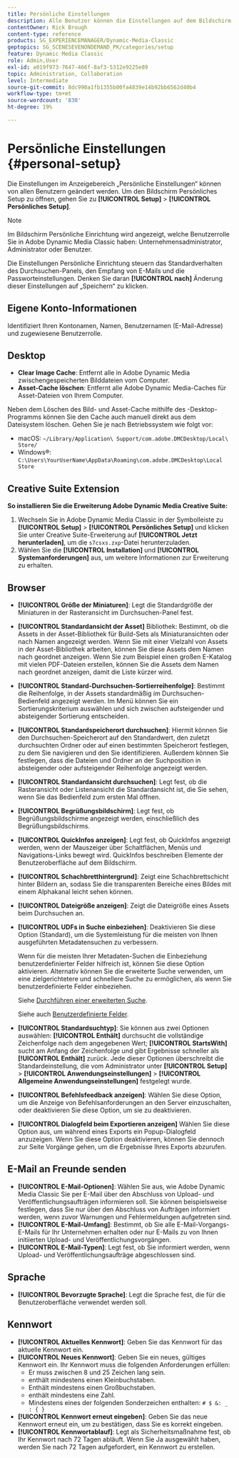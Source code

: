 ```yaml
---
title: Persönliche Einstellungen
description: Alle Benutzer können die Einstellungen auf dem Bildschirm „Personal Setup“ von Adobe Dynamic Media Classic ändern.
contentOwner: Rick Brough
content-type: reference
products: SG_EXPERIENCEMANAGER/Dynamic-Media-Classic
geptopics: SG_SCENESEVENONDEMAND_PK/categories/setup
feature: Dynamic Media Classic
role: Admin,User
exl-id: a019f973-7647-466f-8af3-5312e9225e89
topic: Administration, Collaboration
level: Intermediate
source-git-commit: 8dc990a1fb1355b00fa4839e14b92bb6562d40b4
workflow-type: tm+mt
source-wordcount: '830'
ht-degree: 19%

---
```


# Persönliche Einstellungen {#personal-setup}

Die Einstellungen im Anzeigebereich „Persönliche Einstellungen“ können von allen Benutzern geändert werden. Um den Bildschirm Persönliches Setup zu öffnen, gehen Sie zu **[!UICONTROL Setup]** > **[!UICONTROL Persönliches Setup]**.

>[!NOTE]
>
>Im Bildschirm Persönliche Einrichtung wird angezeigt, welche Benutzerrolle Sie in Adobe Dynamic Media Classic haben: Unternehmensadministrator, Administrator oder Benutzer.

Die Einstellungen Persönliche Einrichtung steuern das Standardverhalten des Durchsuchen-Panels, den Empfang von E-Mails und die Passworteinstellungen. Denken Sie daran **[!UICONTROL nach]** Änderung dieser Einstellungen auf „Speichern“ zu klicken.

## Eigene Konto-Informationen

Identifiziert Ihren Kontonamen, Namen, Benutzernamen (E-Mail-Adresse) und zugewiesene Benutzerrolle.

## Desktop

* **Clear Image Cache**: Entfernt alle in Adobe Dynamic Media zwischengespeicherten Bilddateien vom Computer.
* **Asset-Cache löschen**: Entfernt alle Adobe Dynamic Media-Caches für Asset-Dateien von Ihrem Computer.

Neben dem Löschen des Bild- und Asset-Cache mithilfe des -Desktop-Programms können Sie den Cache auch manuell direkt aus dem Dateisystem löschen. Gehen Sie je nach Betriebssystem wie folgt vor:

* macOS: `~/Library/Application\ Support/com.adobe.DMCDesktop/Local\ Store/`
* Windows®: `C:\Users\YourUserName\AppData\Roaming\com.adobe.DMCDesktop\Local Store`

## Creative Suite Extension

**So installieren Sie die Erweiterung Adobe Dynamic Media Creative Suite:**

1. Wechseln Sie in Adobe Dynamic Media Classic in der Symbolleiste zu **[!UICONTROL Setup]** > **[!UICONTROL Persönliches Setup]** und klicken Sie unter Creative Suite-Erweiterung auf **[!UICONTROL Jetzt herunterladen]**, um die `s7csxs.zxp`-Datei herunterzuladen.
1. Wählen Sie die **[!UICONTROL Installation]** und **[!UICONTROL Systemanforderungen]** aus, um weitere Informationen zur Erweiterung zu erhalten.

<!--    A readme file is included at the root of the unzipped file to provide you with additional information about the extension.

1. Depending on your installed operating system, do one of the following: -->

<!-- #### Windows

|If you are running|Do this|
|--- |--- |
|Adobe Illustrator 18 in Adobe Creative Cloud 2014|<ul><li>From the root of the unzipped folder, select CC-2014.</li><li>Depending on the bit version of Adobe Illustrator that you are using, select win32 or win64.</li><li>Select libraries > flame, and then copy `aflame.dll` to Adobe Illustrator's executable folder. For example, `C:\Program Files\Adobe\Adobe Illustrator CC 2014\Support Files\Contents\Windows`. </li></ul><br/>**Note**: This example path is for the 64-bit location; the 32-bit location may fall under Program Files (x86) instead. <br/><ul><li>Return to the same libraries folder, select flamingo, and then copy `aflamingo.dll` to the same Adobe Illustrator executable folder that you used in the previous step. </li><li>Return to the win32 or win64 folder that you selected in step 2, and then copy `AdobeS7FXGFileFormat.aip` to Adobe Illustrator's plug-ins folder. For example, `C:\Program Files\Adobe\Adobe Illustrator CC 2014\Plug-ins\Illustrator Formats`. </li></ul> <br/>**Note**: This example path is for the 64-bit location; the 32-bit location may fall under Program Files (x86) instead.|
|Adobe Illustrator 17 in Adobe Creative Cloud|<ul><li>From the root of the unzipped folder, select CC. </li><li>Depending on the bit version of Adobe Illustrator that you are using, select win32 or win64.</li><li> Copy `AdobeS7FXGFileFormat.aip` to Adobe Illustrator's plug-ins folder. For example, `C:\Program Files\Adobe\Adobe Illustrator CC (64 Bit)\Plug-ins\Illustrator Formats`.</li></ul><br/>**Note**: This example path is for the 64-bit location; the 32-bit location may fall under Program Files (x86) instead.|
|Adobe Illustrator 16 in Adobe Creative Suite 6|<ul><li>From the root of the unzipped folder, select 6.0. </li><li>Depending on the bit version of Adobe Illustrator that you are using, select win32 or win64. </li><li>Copy AdobeS7FXGFileFormat.aip to Adobe Illustrator's plug-ins folder. For example, `C:\Program Files\Adobe\Adobe Illustrator CS6 (64 Bit)\Plug-ins\Illustrator Formats`.</li></ul><br/>**Note**: This example path is for the 64-bit location; the 32-bit location may fall under Program Files (x86) instead.|

#### Mac

|If you are running|Do this|
|--- |--- |
|Adobe Illustrator 18 in Adobe Creative Cloud 2014|<ul><li>From the root of the unzipped folder, select CC-2014 > mac64.</li><li>Select libraries > flame, and then copy the `aflame.framework` folder to Adobe Illustrator package contents folder. For example, `/Applications/Adobe Illustrator CC 2014/ Illustrator.app/Contents/Frameworks/`. (To open Adobe Illustrator's package contents folder, right-select on the Adobe illustrator CC 2014 icon and select Show Package Contents from context menu).</li><li>Return to the same libraries folder, select `flamingo`, and then copy the `aflamingo.framework` folder to the same Adobe Illustrator package contents folder that you used in the previous step.</li><li>Return to the mac64 folder that you selected in step 1, and then copy the `AdobeS7FXGFileFormat.aip` folder to Adobe Illustrator's plug-in folder. For example, `/Applications/Adobe Illustrator CC 2014/Plug-ins/Illustrator Formats/`.</li></ul><br/>|
|Adobe Illustrator 17 in Adobe Creative Cloud|<ul><li>From the root of the unzipped folder, select CC > mac64</li><li>Copy the `AdobeS7FXGFileFormat.aip` folder to Adobe Illustrator's plug-in folder. For example, `/Applications/Adobe Illustrator CC/Plug-ins/Illustrator Formats/`.</li></ul><br/>|
|Adobe Illustrator 16 in Adobe Creative Suite 6|<ul><li>From the root of the unzipped folder, select 6.0 > mac64</li><li>Copy the `AdobeS7FXGFileFormat.aip` folder to Adobe Illustrator's plug-in folder. For example, `/Applications/Adobe Illustrator CS6/Plug-ins/Illustrator Formats/`.</li></ul>|

The plug-in is now available for you to use in Adobe Illustrator. -->

## Browser

* **[!UICONTROL Größe der Miniaturen]**: Legt die Standardgröße der Miniaturen in der Rasteransicht im Durchsuchen-Panel fest.
* **[!UICONTROL Standardansicht der Asset]** Bibliothek: Bestimmt, ob die Assets in der Asset-Bibliothek für Build-Sets als Miniaturansichten oder nach Namen angezeigt werden. Wenn Sie mit einer Vielzahl von Assets in der Asset-Bibliothek arbeiten, können Sie diese Assets dem Namen nach geordnet anzeigen. Wenn Sie zum Beispiel einen großen E-Katalog mit vielen PDF-Dateien erstellen, können Sie die Assets dem Namen nach geordnet anzeigen, damit die Liste kürzer wird.
* **[!UICONTROL Standard-Durchsuchen-Sortierreihenfolge]**: Bestimmt die Reihenfolge, in der Assets standardmäßig im Durchsuchen-Bedienfeld angezeigt werden. Im Menü können Sie ein Sortierungskriterium auswählen und sich zwischen aufsteigender und absteigender Sortierung entscheiden.
* **[!UICONTROL Standardspeicherort durchsuchen]**: Hiermit können Sie den Durchsuchen-Speicherort auf den Standardwert, den zuletzt durchsuchten Ordner oder auf einen bestimmten Speicherort festlegen, zu dem Sie navigieren und den Sie identifizieren. Außerdem können Sie festlegen, dass die Dateien und Ordner an der Suchposition in absteigender oder aufsteigender Reihenfolge angezeigt werden.
* **[!UICONTROL Standardansicht durchsuchen]**: Legt fest, ob die Rasteransicht oder Listenansicht die Standardansicht ist, die Sie sehen, wenn Sie das Bedienfeld zum ersten Mal öffnen.
* **[!UICONTROL Begrüßungsbildschirm]**: Legt fest, ob Begrüßungsbildschirme angezeigt werden, einschließlich des Begrüßungsbildschirms.
* **[!UICONTROL QuickInfos anzeigen]**: Legt fest, ob QuickInfos angezeigt werden, wenn der Mauszeiger über Schaltflächen, Menüs und Navigations-Links bewegt wird. QuickInfos beschreiben Elemente der Benutzeroberfläche auf dem Bildschirm.
* **[!UICONTROL Schachbretthintergrund]**: Zeigt eine Schachbrettschicht hinter Bildern an, sodass Sie die transparenten Bereiche eines Bildes mit einem Alphakanal leicht sehen können.
* **[!UICONTROL Dateigröße anzeigen]**: Zeigt die Dateigröße eines Assets beim Durchsuchen an.
* **[!UICONTROL UDFs in Suche einbeziehen]**: Deaktivieren Sie diese Option (Standard), um die Systemleistung für die meisten von Ihnen ausgeführten Metadatensuchen zu verbessern.

  Wenn für die meisten Ihrer Metadaten-Suchen die Einbeziehung benutzerdefinierter Felder hilfreich ist, können Sie diese Option aktivieren. Alternativ können Sie die erweiterte Suche verwenden, um eine zielgerichtetere und schnellere Suche zu ermöglichen, als wenn Sie benutzerdefinierte Felder einbeziehen.

  Siehe [Durchführen einer erweiterten Suche](searching-assets.md#conducting_an_advanced_search).

  Siehe auch [Benutzerdefinierte Felder](application-setup.md#user_defined_fields).

* **[!UICONTROL Standardsuchtyp]**: Sie können aus zwei Optionen auswählen: **[!UICONTROL Enthält]** durchsucht die vollständige Zeichenfolge nach dem angegebenen Wert; **[!UICONTROL StartsWith]** sucht am Anfang der Zeichenfolge und gibt Ergebnisse schneller als **[!UICONTROL Enthält]** zurück. Jede dieser Optionen überschreibt die Standardeinstellung, die vom Administrator unter **[!UICONTROL Setup]** > **[!UICONTROL Anwendungseinstellungen]** > **[!UICONTROL Allgemeine Anwendungseinstellungen]** festgelegt wurde.
* **[!UICONTROL Befehlsfeedback anzeigen]**: Wählen Sie diese Option, um die Anzeige von Befehlsanforderungen an den Server einzuschalten, oder deaktivieren Sie diese Option, um sie zu deaktivieren.
* **[!UICONTROL Dialogfeld beim Exportieren anzeigen]** Wählen Sie diese Option aus, um während eines Exports ein Popup-Dialogfeld anzuzeigen. Wenn Sie diese Option deaktivieren, können Sie dennoch zur Seite Vorgänge gehen, um die Ergebnisse Ihres Exports abzurufen.

## E-Mail an Freunde senden

* **[!UICONTROL E-Mail-Optionen]**: Wählen Sie aus, wie Adobe Dynamic Media Classic Sie per E-Mail über den Abschluss von Upload- und Veröffentlichungsaufträgen informieren soll. Sie können beispielsweise festlegen, dass Sie nur über den Abschluss von Aufträgen informiert werden, wenn zuvor Warnungen und Fehlermeldungen aufgetreten sind.
* **[!UICONTROL E-Mail-Umfang]**: Bestimmt, ob Sie alle E-Mail-Vorgangs-E-Mails für Ihr Unternehmen erhalten oder nur E-Mails zu von Ihnen initiierten Upload- und Veröffentlichungsvorgängen.
* **[!UICONTROL E-Mail-Typen]**: Legt fest, ob Sie informiert werden, wenn Upload- und Veröffentlichungsaufträge abgeschlossen sind.

## Sprache

* **[!UICONTROL Bevorzugte Sprache]**: Legt die Sprache fest, die für die Benutzeroberfläche verwendet werden soll.

## Kennwort

* **[!UICONTROL Aktuelles Kennwort]**: Geben Sie das Kennwort für das aktuelle Kennwort ein.
* **[!UICONTROL Neues Kennwort]**: Geben Sie ein neues, gültiges Kennwort ein. Ihr Kennwort muss die folgenden Anforderungen erfüllen:
   * Er muss zwischen 8 und 25 Zeichen lang sein.
   * enthält mindestens einen Kleinbuchstaben.
   * Enthält mindestens einen Großbuchstaben.
   * enthält mindestens eine Zahl.
   * Mindestens eines der folgenden Sonderzeichen enthalten: `# $ &: _ : { }`
* **[!UICONTROL Kennwort erneut eingeben]**: Geben Sie das neue Kennwort erneut ein, um zu bestätigen, dass Sie es korrekt eingeben.
* **[!UICONTROL Kennwortablauf]**: Legt als Sicherheitsmaßnahme fest, ob Ihr Kennwort nach 72 Tagen abläuft. Wenn Sie Ja ausgewählt haben, werden Sie nach 72 Tagen aufgefordert, ein Kennwort zu erstellen.
